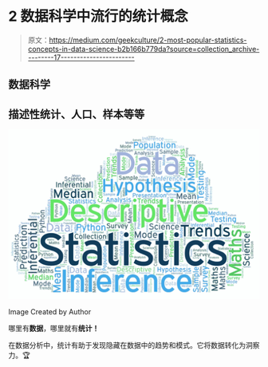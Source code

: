 # 2 数据科学中流行的统计概念

> 原文：<https://medium.com/geekculture/2-most-popular-statistics-concepts-in-data-science-b2b166b779da?source=collection_archive---------17----------------------->

## 数据科学

## 描述性统计、人口、样本等等

![](img/1d4bae0c0a9f534ef8d6955cd801dee9.png)

Image Created by Author

哪里有**数据**，哪里就有**统计！**

在数据分析中，统计有助于发现隐藏在数据中的趋势和模式。它将数据转化为洞察力。🏆